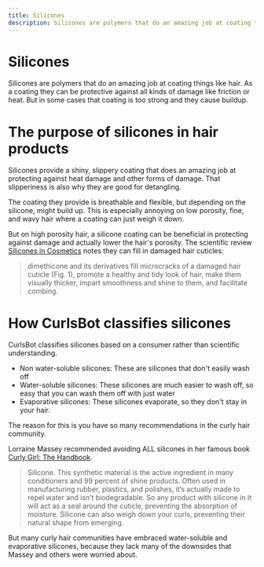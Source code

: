 ```yaml
---
title: Silicones
description: Silicones are polymers that do an amazing job at coating things like hair. As a coating they can be protective against all kinds of damage like friction or heat. But in some cases that coating is too strong and they can cause buildup.
---
```


# Silicones

Silicones are polymers that do an amazing job at coating things like hair. As a coating they can be protective against all kinds of damage like friction or heat. But in some cases that coating is too strong and they cause buildup.

# The purpose of silicones in hair products

Silicones provide a shiny, slippery coating that does an amazing job at protecting against heat damage and other forms of damage. That slipperiness is also why they are good for detangling.

The coating they provide is breathable and flexible, but depending on the silicone, might build up. This is especially annoying on low porosity, fine, and wavy hair where a coating can just weigh it down.

But on high porosity hair, a silicone coating can be beneficial in protecting against damage and actually lower the hair's porosity. The scientific review [Silicones in Cosmetics](https://link.springer.com/article/10.1134/S1560090423600201) notes they can fill in damaged hair cuticles:

> dimethicone and its derivatives fill microcracks of a damaged hair cuticle (Fig. 1), promote a healthy and tidy look of hair, make them visually thicker, impart smoothness and shine to them, and facilitate combing.

# How CurlsBot classifies silicones

CurlsBot classifies silicones based on a consumer rather than scientific understanding.

- Non water-soluble silicones: These are silicones that don't easily wash off
- Water-soluble silicones: These silicones are much easier to wash off, so easy that you can wash them off with just water
- Evaporative silicones: These silicones evaporate, so they don't stay in your hair.

The reason for this is you have so many recommendations in the curly hair community.

Lorraine Massey recommended avoiding ALL silicones in her famous book [Curly Girl: The Handbook](https://amzn.to/40b2Jfr).

> Silicone. This synthetic material is the active ingredient in many conditioners and 99 percent of shine products. Often used in manufacturing rubber, plastics, and polishes, it’s actually made to repel water and isn’t biodegradable. So any product with silicone in it will act as a seal around the cuticle, preventing the absorption of moisture. Silicone can also weigh down your curls, preventing their natural shape from emerging.

But many curly hair communities have embraced water-soluble and evaporative silicones, because they lack many of the downsides that Massey and others were worried about.
